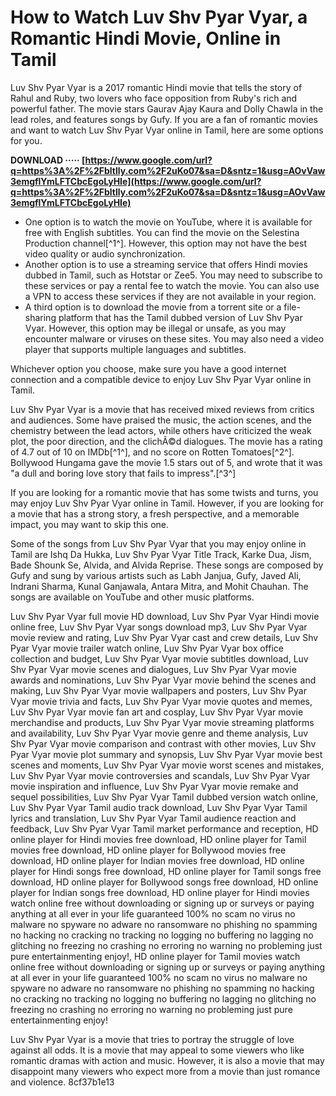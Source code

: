 
 
# How to Watch Luv Shv Pyar Vyar, a Romantic Hindi Movie, Online in Tamil
 
Luv Shv Pyar Vyar is a 2017 romantic Hindi movie that tells the story of Rahul and Ruby, two lovers who face opposition from Ruby's rich and powerful father. The movie stars Gaurav Ajay Kaura and Dolly Chawla in the lead roles, and features songs by Gufy. If you are a fan of romantic movies and want to watch Luv Shv Pyar Vyar online in Tamil, here are some options for you.
 
**DOWNLOAD ····· [https://www.google.com/url?q=https%3A%2F%2Fbltlly.com%2F2uKo07&sa=D&sntz=1&usg=AOvVaw3emgflYmLFTCbcEgoLyHIe](https://www.google.com/url?q=https%3A%2F%2Fbltlly.com%2F2uKo07&sa=D&sntz=1&usg=AOvVaw3emgflYmLFTCbcEgoLyHIe)**


 
- One option is to watch the movie on YouTube, where it is available for free with English subtitles. You can find the movie on the Selestina Production channel[^1^]. However, this option may not have the best video quality or audio synchronization.
- Another option is to use a streaming service that offers Hindi movies dubbed in Tamil, such as Hotstar or Zee5. You may need to subscribe to these services or pay a rental fee to watch the movie. You can also use a VPN to access these services if they are not available in your region.
- A third option is to download the movie from a torrent site or a file-sharing platform that has the Tamil dubbed version of Luv Shv Pyar Vyar. However, this option may be illegal or unsafe, as you may encounter malware or viruses on these sites. You may also need a video player that supports multiple languages and subtitles.

Whichever option you choose, make sure you have a good internet connection and a compatible device to enjoy Luv Shv Pyar Vyar online in Tamil.
  
Luv Shv Pyar Vyar is a movie that has received mixed reviews from critics and audiences. Some have praised the music, the action scenes, and the chemistry between the lead actors, while others have criticized the weak plot, the poor direction, and the clichÃ©d dialogues. The movie has a rating of 4.7 out of 10 on IMDb[^1^], and no score on Rotten Tomatoes[^2^]. Bollywood Hungama gave the movie 1.5 stars out of 5, and wrote that it was "a dull and boring love story that fails to impress".[^3^]
 
If you are looking for a romantic movie that has some twists and turns, you may enjoy Luv Shv Pyar Vyar online in Tamil. However, if you are looking for a movie that has a strong story, a fresh perspective, and a memorable impact, you may want to skip this one.
  
Some of the songs from Luv Shv Pyar Vyar that you may enjoy online in Tamil are Ishq Da Hukka, Luv Shv Pyar Vyar Title Track, Karke Dua, Jism, Bade Shounk Se, Alvida, and Alvida Reprise. These songs are composed by Gufy and sung by various artists such as Labh Janjua, Gufy, Javed Ali, Indrani Sharma, Kunal Ganjawala, Antara Mitra, and Mohit Chauhan. The songs are available on YouTube and other music platforms.
 
Luv Shv Pyar Vyar full movie HD download,  Luv Shv Pyar Vyar Hindi movie online free,  Luv Shv Pyar Vyar songs download mp3,  Luv Shv Pyar Vyar movie review and rating,  Luv Shv Pyar Vyar cast and crew details,  Luv Shv Pyar Vyar movie trailer watch online,  Luv Shv Pyar Vyar box office collection and budget,  Luv Shv Pyar Vyar movie subtitles download,  Luv Shv Pyar Vyar movie scenes and dialogues,  Luv Shv Pyar Vyar movie awards and nominations,  Luv Shv Pyar Vyar movie behind the scenes and making,  Luv Shv Pyar Vyar movie wallpapers and posters,  Luv Shv Pyar Vyar movie trivia and facts,  Luv Shv Pyar Vyar movie quotes and memes,  Luv Shv Pyar Vyar movie fan art and cosplay,  Luv Shv Pyar Vyar movie merchandise and products,  Luv Shv Pyar Vyar movie streaming platforms and availability,  Luv Shv Pyar Vyar movie genre and theme analysis,  Luv Shv Pyar Vyar movie comparison and contrast with other movies,  Luv Shv Pyar Vyar movie plot summary and synopsis,  Luv Shv Pyar Vyar movie best scenes and moments,  Luv Shv Pyar Vyar movie worst scenes and mistakes,  Luv Shv Pyar Vyar movie controversies and scandals,  Luv Shv Pyar Vyar movie inspiration and influence,  Luv Shv Pyar Vyar movie remake and sequel possibilities,  Luv Shv Pyar Vyar Tamil dubbed version watch online,  Luv Shv Pyar Vyar Tamil audio track download,  Luv Shv Pyar Vyar Tamil lyrics and translation,  Luv Shv Pyar Vyar Tamil audience reaction and feedback,  Luv Shv Pyar Vyar Tamil market performance and reception,  HD online player for Hindi movies free download,  HD online player for Tamil movies free download,  HD online player for Bollywood movies free download,  HD online player for Indian movies free download,  HD online player for Hindi songs free download,  HD online player for Tamil songs free download,  HD online player for Bollywood songs free download,  HD online player for Indian songs free download,  HD online player for Hindi movies watch online free without downloading or signing up or surveys or paying anything at all ever in your life guaranteed 100% no scam no virus no malware no spyware no adware no ransomware no phishing no spamming no hacking no cracking no tracking no logging no buffering no lagging no glitching no freezing no crashing no erroring no warning no probleming just pure entertainmenting enjoy!,  HD online player for Tamil movies watch online free without downloading or signing up or surveys or paying anything at all ever in your life guaranteed 100% no scam no virus no malware no spyware no adware no ransomware no phishing no spamming no hacking no cracking no tracking no logging no buffering no lagging no glitching no freezing no crashing no erroring no warning no probleming just pure entertainmenting enjoy!
 
Luv Shv Pyar Vyar is a movie that tries to portray the struggle of love against all odds. It is a movie that may appeal to some viewers who like romantic dramas with action and music. However, it is also a movie that may disappoint many viewers who expect more from a movie than just romance and violence.
 8cf37b1e13
 
